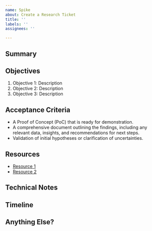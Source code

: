 ```yaml
---
name: Spike
about: Create a Research Ticket
title: ''
labels: ''
assignees: ''

---
```


## Summary
<!-- Provide a brief description of the purpose of this spike. Explain what you are investigating or researching, including any current solutions, specific goals, and initial ideas or hypotheses. Detail the problem or opportunity prompting this spike. -->

## Objectives
<!-- List the key objectives or questions this spike aims to address. Clearly define what you hope to learn or decide as a result of this investigation. -->

1. Objective 1: Description
2. Objective 2: Description
3. Objective 3: Description

## Acceptance Criteria
<!-- Define clear criteria that will determine the completion and success of this spike. This might include a mix of tangible deliverables and qualitative outcomes. -->

- A Proof of Concept (PoC) that is ready for demonstration.
- A comprehensive document outlining the findings, including any relevant data, insights, and recommendations for next steps.
- Validation of initial hypotheses or clarification of uncertainties.

## Resources
<!-- List any resources that will be used or are expected to be helpful during the spike. This can include documentation, tools, existing code repositories, or external sources of information. -->

- [Resource 1](URL)
- [Resource 2](URL)

## Technical Notes
<!-- Include any technical notes, constraints, or considerations that need to be taken into account. This could cover technical dependencies, limitations, or specific areas of focus. -->

## Timeline
<!-- If applicable, specify the expected timeline for the spike, including any key milestones or checkpoints. This helps in planning and tracking progress. -->

## Anything Else?
<!-- Use this section to include any additional notes, comments, or considerations that don't fit into the above sections. This could include potential impacts on other areas of the project, alternative approaches that could be considered, or any risks identified. -->
